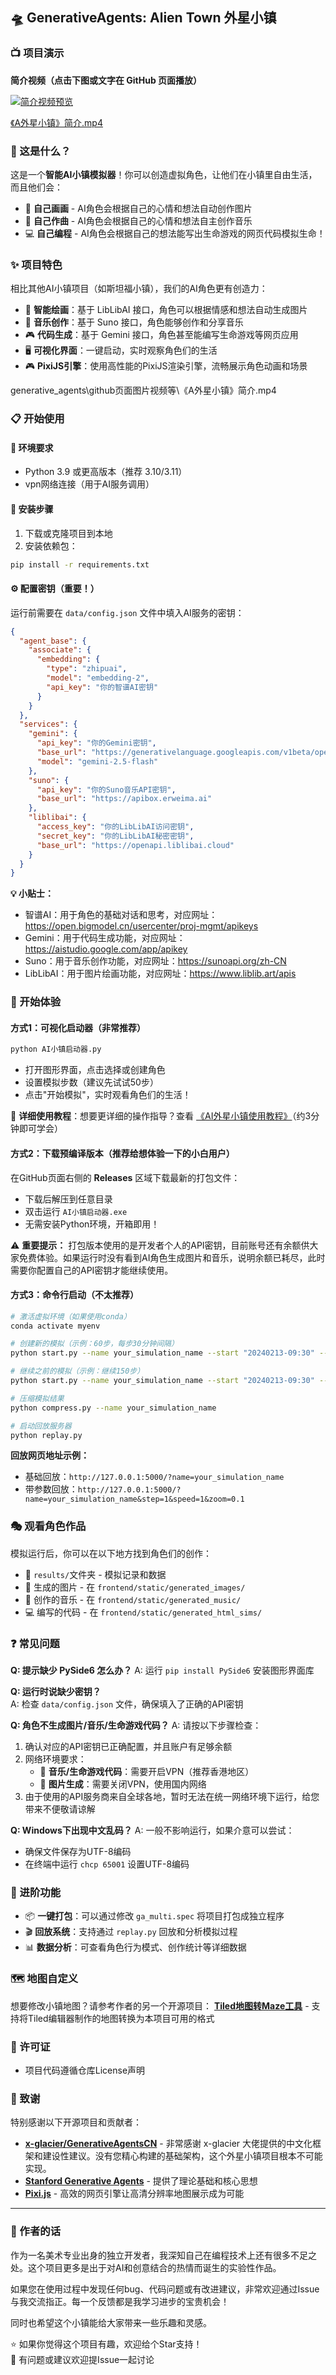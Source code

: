 ## 🛸 GenerativeAgents: Alien Town 外星小镇

### 📺 项目演示

**简介视频（点击下图或文字在 GitHub 页面播放）**

[![简介视频预览](github页面图片视频等/主宣传画面.gif)](github页面图片视频等/《A外星小镇》简介.mp4)

[《A外星小镇》简介.mp4](github页面图片视频等/《A外星小镇》简介.mp4)

### 🎯 这是什么？
这是一个**智能AI小镇模拟器**！你可以创造虚拟角色，让他们在小镇里自由生活，而且他们会：
- 🎨 **自己画画** - AI角色会根据自己的心情和想法自动创作图片
- 🎵 **自己作曲** - AI角色会根据自己的心情和想法自主创作音乐  
- 💻 **自己编程** - AI角色会根据自己的想法能写出生命游戏的网页代码模拟生命！

### ✨ 项目特色
相比其他AI小镇项目（如斯坦福小镇），我们的AI角色更有创造力：
- 🎨 **智能绘画**：基于 LibLibAI 接口，角色可以根据情感和想法自动生成图片
- 🎵 **音乐创作**：基于 Suno 接口，角色能够创作和分享音乐
- 🎮 **代码生成**：基于 Gemini 接口，角色甚至能编写生命游戏等网页应用
- 🖥️ **可视化界面**：一键启动，实时观察角色们的生活
- 🎮 **PixiJS引擎**：使用高性能的PixiJS渲染引擎，流畅展示角色动画和场景

generative_agents\github页面图片视频等\《A外星小镇》简介.mp4

### 📋 开始使用

#### 🔧 环境要求
- Python 3.9 或更高版本（推荐 3.10/3.11）
- vpn网络连接（用于AI服务调用）

#### 💾 安装步骤
1. 下载或克隆项目到本地
2. 安装依赖包：
```bash
pip install -r requirements.txt
```

#### ⚙️ 配置密钥（重要！）
运行前需要在 `data/config.json` 文件中填入AI服务的密钥：

```json
{
  "agent_base": {
    "associate": {
      "embedding": {
        "type": "zhipuai",
        "model": "embedding-2",
        "api_key": "你的智谱AI密钥"
      }
    }
  },
  "services": {
    "gemini": { 
      "api_key": "你的Gemini密钥", 
      "base_url": "https://generativelanguage.googleapis.com/v1beta/openai/",
      "model": "gemini-2.5-flash"
    },
    "suno": { 
      "api_key": "你的Suno音乐API密钥", 
      "base_url": "https://apibox.erweima.ai"
    },
    "liblibai": { 
      "access_key": "你的LibLibAI访问密钥", 
      "secret_key": "你的LibLibAI秘密密钥", 
      "base_url": "https://openapi.liblibai.cloud"
    }
  }
}
```

**💡 小贴士：**
- 智谱AI：用于角色的基础对话和思考，对应网址：https://open.bigmodel.cn/usercenter/proj-mgmt/apikeys
- Gemini：用于代码生成功能，对应网址：https://aistudio.google.com/app/apikey
- Suno：用于音乐创作功能，对应网址：https://sunoapi.org/zh-CN
- LibLibAI：用于图片绘画功能，对应网址：https://www.liblib.art/apis

### 🚀 开始体验

#### 方式1：可视化启动器（非常推荐）
```bash
python AI小镇启动器.py
```
- 打开图形界面，点击选择或创建角色
- 设置模拟步数（建议先试试50步）
- 点击"开始模拟"，实时观看角色们的生活！

📖 **详细使用教程**：想要更详细的操作指导？查看 [《AI外星小镇使用教程》](github页面图片视频等/AI外星小镇使用教程.pdf)（约3分钟即可学会）

#### 方式2：下载预编译版本（推荐给想体验一下的小白用户）
在GitHub页面右侧的 **Releases** 区域下载最新的打包文件：
- 下载后解压到任意目录
- 双击运行 `AI小镇启动器.exe`
- 无需安装Python环境，开箱即用！

⚠️ **重要提示：** 
打包版本使用的是开发者个人的API密钥，目前账号还有余额供大家免费体验。如果运行时没有看到AI角色生成图片和音乐，说明余额已耗尽，此时需要你配置自己的API密钥才能继续使用。


#### 方式3：命令行启动（不太推荐）
```bash
# 激活虚拟环境（如果使用conda）
conda activate myenv

# 创建新的模拟（示例：60步，每步30分钟间隔）
python start.py --name your_simulation_name --start "20240213-09:30" --step 60 --stride 30

# 继续之前的模拟（示例：继续150步）  
python start.py --name your_simulation_name --start "20240213-09:30" --step 150 --stride 10 --resume

# 压缩模拟结果
python compress.py --name your_simulation_name

# 启动回放服务器
python replay.py
```

**回放网页地址示例：**
- 基础回放：`http://127.0.0.1:5000/?name=your_simulation_name`
- 带参数回放：`http://127.0.0.1:5000/?name=your_simulation_name&step=1&speed=1&zoom=0.1`






### 🎭 观看角色作品
模拟运行后，你可以在以下地方找到角色们的创作：
- 📁 `results/`文件夹 - 模拟记录和数据
- 🎨 生成的图片 - 在 `frontend/static/generated_images/`
- 🎵 创作的音乐 - 在 `frontend/static/generated_music/` 
- 💻 编写的代码 - 在 `frontend/static/generated_html_sims/`

### ❓ 常见问题

**Q: 提示缺少 PySide6 怎么办？**
A: 运行 `pip install PySide6` 安装图形界面库

**Q: 运行时说缺少密钥？**  
A: 检查 `data/config.json` 文件，确保填入了正确的API密钥

**Q: 角色不生成图片/音乐/生命游戏代码？**
A: 请按以下步骤检查：
1. 确认对应的API密钥已正确配置，并且账户有足够余额
2. 网络环境要求：
   - 🎵 **音乐/生命游戏代码**：需要开启VPN（推荐香港地区）
   - 🎨 **图片生成**：需要关闭VPN，使用国内网络
3. 由于使用的API服务商来自全球各地，暂时无法在统一网络环境下运行，给您带来不便敬请谅解

**Q: Windows下出现中文乱码？**
A: 一般不影响运行，如果介意可以尝试：
- 确保文件保存为UTF-8编码
- 在终端中运行 `chcp 65001` 设置UTF-8编码


### 🔧 进阶功能
- 📦 **一键打包**：可以通过修改 `ga_multi.spec` 将项目打包成独立程序
- 🎬 **回放系统**：支持通过 `replay.py` 回放和分析模拟过程
- 📊 **数据分析**：可查看角色行为模式、创作统计等详细数据

### 🗺️ 地图自定义
想要修改小镇地图？请参考作者的另一个开源项目：
**[Tiled地图转Maze工具](https://github.com/jiejieje/tiled_to_maze.json)** - 支持将Tiled编辑器制作的地图转换为本项目可用的格式



### 📄 许可证
- 项目代码遵循仓库License声明


### 🙏 致谢
特别感谢以下开源项目和贡献者：

- **[x-glacier/GenerativeAgentsCN](https://github.com/x-glacier/GenerativeAgentsCN)** - 非常感谢 x-glacier 大佬提供的中文化框架和建设性建议。没有您精心构建的基础架构，这个外星小镇项目根本不可能实现。
- **[Stanford Generative Agents](https://github.com/joonspk-research/generative_agents)** - 提供了理论基础和核心思想
- **[Pixi.js](https://github.com/pixijs/pixijs)** - 高效的网页引擎让高清分辨率地图展示成为可能



---

### 💌 作者的话
作为一名美术专业出身的独立开发者，我深知自己在编程技术上还有很多不足之处。这个项目更多是出于对AI和创意结合的热情而诞生的实验性作品。

如果您在使用过程中发现任何bug、代码问题或有改进建议，非常欢迎通过Issue与我交流指正。每一个反馈都是我学习进步的宝贵机会！

同时也希望这个小镇能给大家带来一些乐趣和灵感。

⭐ 如果你觉得这个项目有趣，欢迎给个Star支持！  
💬 有问题或建议欢迎提Issue一起讨论  




